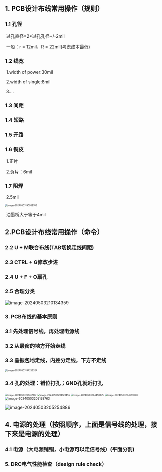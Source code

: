 ## 1. PCB设计布线常用操作（规则）

### 	1.1 孔径

​		过孔直径=2*过孔孔径+/-2mil

​		一般：r = 12mil，R = 22mil(考虑成本最低)

### 	1.2 线宽

​		1.width of power:30mil

​		2.width of single:8mil

​		3....

### 	1.3 间距

### 	1.4 短路

### 	1.5 开路

### 	1.6 铜皮

​		1.正片

​		2.负片：6mil

### 	1.7 阻焊

​		2.5mil

<img src="C:\Users\fan\AppData\Roaming\Typora\typora-user-images\image-20240503190939763.png" alt="image-20240503190939763" style="zoom:50%;" />

​		油墨桥大于等于4mil

## 2.PCB设计布线常用操作（命令）

### 	2.2 U + M联合布线(TAB切换走线间距)

### 	2.3 CTRL + G修改步进

### 	2.4 U + F + O扇孔

### 	2.5 合理分类

<img src="C:\Users\fan\AppData\Roaming\Typora\typora-user-images\image-20240503210134359.png" alt="image-20240503210134359" style="zoom:100%;" />

### 3. PCB布线的基本原则

### 	3.1 先处理信号线，再处理电源线

### 	3.2 从最密的地方开始走线

### 	3.3 晶振包地走线，内差分走线，下方不走线

<img src="C:\Users\fan\AppData\Roaming\Typora\typora-user-images\image-20240503194252264.png" alt="image-20240503194252264" style="zoom:50%;" />

### 	3.4 孔的处理：错位打孔；GND孔就近打孔

<img src="C:\Users\fan\AppData\Roaming\Typora\typora-user-images\image-20240503195747107.png" alt="image-20240503195747107" style="zoom:50%;" />

<img src="C:\Users\fan\AppData\Roaming\Typora\typora-user-images\image-20240503204123455.png" alt="image-20240503204123455" style="zoom:50%;" />

<img src="C:\Users\fan\AppData\Roaming\Typora\typora-user-images\image-20240503204450675.png" alt="image-20240503204450675" style="zoom:50%;" />

<img src="C:\Users\fan\AppData\Roaming\Typora\typora-user-images\image-20240503204539698.png" alt="image-20240503204539698" style="zoom:50%;" />

<img src="C:\Users\fan\AppData\Roaming\Typora\typora-user-images\image-20240503205158763.png" alt="image-20240503205158763" style="zoom:70%;" />

![image-20240503205254886](C:\Users\fan\AppData\Roaming\Typora\typora-user-images\image-20240503205254886.png)

## 4. 电源的处理（按照顺序，上面是信号线的处理，接下来是电源的处理）

### 	4.1 电源（大电源铺铜，小电源可以走信号线）(平面分割)

### 5. DRC电气性能检查（design rule check）

​	

